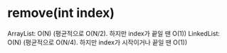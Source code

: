 # remove(int index)

ArrayList: O(N) (평균적으로 O(N/2). 하지만 index가 끝일 땐 O(1))
LinkedList: O(N) (평균적으로 O(N/4). 하지만 index가 시작이거나 끝일 땐 O(1))
